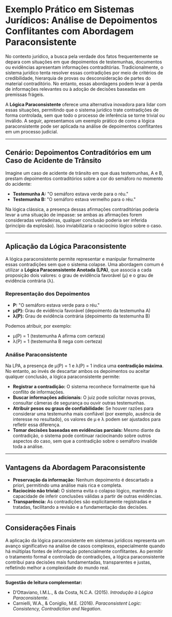 
# Exemplo Prático em Sistemas Jurídicos: Análise de Depoimentos Conflitantes com Abordagem Paraconsistente

No contexto jurídico, a busca pela verdade dos fatos frequentemente se depara com situações em que depoimentos de testemunhas, documentos ou evidências apresentam informações contraditórias. Tradicionalmente, o sistema jurídico tenta resolver essas contradições por meio de critérios de credibilidade, hierarquia de provas ou desconsideração de partes do material contraditório. No entanto, essas abordagens podem levar à perda de informações relevantes ou à adoção de decisões baseadas em premissas frágeis.

A **Lógica Paraconsistente** oferece uma alternativa inovadora para lidar com essas situações, permitindo que o sistema jurídico trate contradições de forma controlada, sem que todo o processo de inferência se torne trivial ou inválido. A seguir, apresentamos um exemplo prático de como a lógica paraconsistente pode ser aplicada na análise de depoimentos conflitantes em um processo judicial.

---

## Cenário: Depoimentos Contraditórios em um Caso de Acidente de Trânsito

Imagine um caso de acidente de trânsito em que duas testemunhas, A e B, prestam depoimentos contraditórios sobre a cor do semáforo no momento do acidente:

- **Testemunha A:** "O semáforo estava verde para o réu."
- **Testemunha B:** "O semáforo estava vermelho para o réu."

Na lógica clássica, a presença dessas afirmações contraditórias poderia levar a uma situação de impasse: se ambas as afirmações forem consideradas verdadeiras, qualquer conclusão poderia ser inferida (princípio da explosão). Isso inviabilizaria o raciocínio lógico sobre o caso.

---

## Aplicação da Lógica Paraconsistente

A lógica paraconsistente permite representar e manipular formalmente essas contradições sem que o sistema colapse. Uma abordagem comum é utilizar a **Lógica Paraconsistente Anotada (LPA)**, que associa a cada proposição dois valores: o grau de evidência favorável (μ) e o grau de evidência contrária (λ).

### Representação dos Depoimentos

- **P:** "O semáforo estava verde para o réu."
- **μ(P):** Grau de evidência favorável (depoimento da testemunha A)
- **λ(P):** Grau de evidência contrária (depoimento da testemunha B)

Podemos atribuir, por exemplo:
- μ(P) = 1 (testemunha A afirma com certeza)
- λ(P) = 1 (testemunha B nega com certeza)

### Análise Paraconsistente

Na LPA, a presença de μ(P) = 1 e λ(P) = 1 indica uma **contradição máxima**. No entanto, ao invés de descartar ambos os depoimentos ou aceitar qualquer conclusão, a lógica paraconsistente permite:

- **Registrar a contradição:** O sistema reconhece formalmente que há conflito de informações.
- **Buscar informações adicionais:** O juiz pode solicitar novas provas, consultar câmeras de segurança ou ouvir outras testemunhas.
- **Atribuir pesos ou graus de confiabilidade:** Se houver razões para considerar uma testemunha mais confiável (por exemplo, ausência de interesse no resultado), os valores de μ e λ podem ser ajustados para refletir essa diferença.
- **Tomar decisões baseadas em evidências parciais:** Mesmo diante da contradição, o sistema pode continuar raciocinando sobre outros aspectos do caso, sem que a contradição sobre o semáforo invalide toda a análise.

---

## Vantagens da Abordagem Paraconsistente

- **Preservação da informação:** Nenhum depoimento é descartado a priori, permitindo uma análise mais rica e completa.
- **Raciocínio não trivial:** O sistema evita o colapso lógico, mantendo a capacidade de inferir conclusões válidas a partir de outras evidências.
- **Transparência:** As contradições são explicitamente registradas e tratadas, facilitando a revisão e a fundamentação das decisões.

---

## Considerações Finais

A aplicação da lógica paraconsistente em sistemas jurídicos representa um avanço significativo na análise de casos complexos, especialmente quando há múltiplas fontes de informação potencialmente conflitantes. Ao permitir o tratamento formal e controlado de contradições, a lógica paraconsistente contribui para decisões mais fundamentadas, transparentes e justas, refletindo melhor a complexidade do mundo real.

---

**Sugestão de leitura complementar:**  
- D’Ottaviano, I.M.L., & da Costa, N.C.A. (2015). *Introdução à Lógica Paraconsistente*.  
- Carnielli, W.A., & Coniglio, M.E. (2016). *Paraconsistent Logic: Consistency, Contradiction and Negation*.

```
